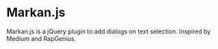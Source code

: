 # Markan.js

Markan.js is a jQuery plugin to add dialogs on text selection. Inspired by Medium and RapGenius.

